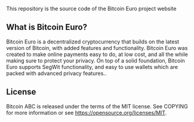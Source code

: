 This repository is the source code of the Bitcoin Euro project website

<h2>What is Bitcoin Euro?</h2>

Bitcoin Euro is a decentralized cryptocurrency that builds on the latest version of Bitcoin, with added features and functionality. Bitcoin Euro was created to make online payments easy to do, at low cost, and all the while making sure to protect your privacy. On top of a solid foundation, Bitcoin Euro supports SegWit functionality, and easy to use wallets which are packed with advanced privacy features.. 

<h2>License</h2>

Bitcoin ABC is released under the terms of the MIT license. See COPYING for more information or see https://opensource.org/licenses/MIT.
